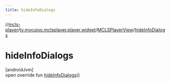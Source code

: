 ```yaml
---
title: hideInfoDialogs
---
```

//[mcls-player](../../../index.html)/[tv.mycujoo.mclsplayer.player.widget](../index.html)/[MCLSPlayerView](index.html)/[hideInfoDialogs](hide-info-dialogs.html)



# hideInfoDialogs



[androidJvm]\
open override fun [hideInfoDialogs](hide-info-dialogs.html)()




